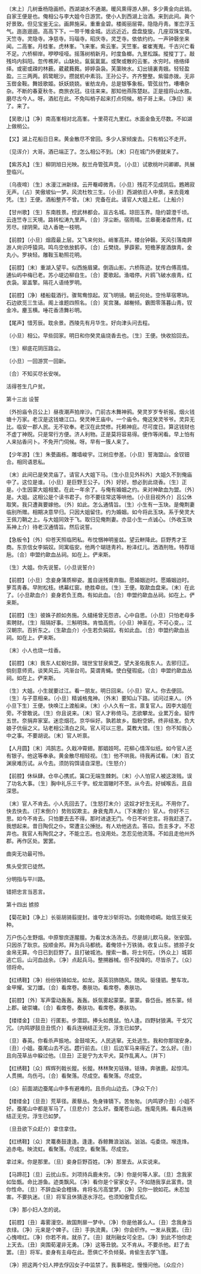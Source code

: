 <!-- { "loadSidebar": true } -->
〔末上〕几树垂杨隐画桥。西湖湖水不通潮。暖风熏得游人醉。多少黄金向此销。自家王便是也。俺相公与李大姐今日游赏。使小人到西湖上治酒。来到此间。眞个好景致。但见宝鉴无尘。画屛施采。重重金碧。楼阁丽层霄。隐隐丹靑。峯峦浮玉气。迤迤逦逦。高高下下。一带千雉金城。远远近近。盘盘旋旋。几座双珠宝塔。天竺寺。灵隐寺。净慈寺。玛瑙寺。昭庆寺。灵芝寺。依依约约。一声钟磬坐来闻。二高峯。月桂峯。虎林峯。飞来峯。紫云峯。天竺峯。崔崔嵬嵬。千古兴亡看不足。六桥柳岸。咿咿哑哑。摇落树梢新月。时度鱼榔。九里松蹊。摐摐丁丁。敲残坞内斜阳。忽传樵斧。山缺处。氤氤氲氲。或聚或散的云峯。水穷时。络络绎绎。或密或疎的林薮。葳葳蕤蕤。婷婷袅袅。芙蕖映水。幻出镜裏靑娥。轻轻盈盈。三三两两。鸥鹭眠沙。攒就机中素羽。王孙公子。齐齐整整。紫骝赤拨。无非玉辔金鞍。舞妓歌姬。妖妖娆娆。雀舫龙舟。总是银筝象板。管弦丝竹。嘈嘈杂杂。不断的春夏秋冬。商旅衣冠。往往来来。那知他燕陈楚赵。正是擅将山水胜。磨尽古今人。呀。酒舡在此。不免叫梢子起来打点伺候。梢子哥上来。〔净应〕来了。来了。 

【吴歌儿】〔净〕南高峯相对北高峯。十里荷花九里红。水面金鱼无尽数。不如湖上做梢公。

【又】湖上花船日日来。黄金散尽不曾回。多少人家倾废去。只有梢公不走开。

〔见诨介〕大哥。酒已端正了。怎么相公不到。〔末〕只在城门外便就来了。 

【紫苏丸】〔生〕柳阴旭日光映。舣兰舟管弦声竞。〔小旦〕试歌桃叶问卿卿。共展登临兴。

〔乌夜啼〕〔生〕水漫江洲新绿。云开罨嶂微靑。〔小旦〕残花不见成阴后。鶗鴂寂无声。〔占〕笑傲坡仙一梦。风流杜牧三生。〔小旦〕西湖依旧人中景。来去竟难凭。〔生〕王便。酒船整齐不曾。〔末〕完备在此。请官人大姐上舡。〔上船介〕 

【甘州歌】〔生〕东南胜景。控武林都会。亘古名城。琼田玉界。隐约碧澄千顷。云连竺寺三天境。路转松涛九里声。〔合〕浮尘断。宿雨晴。兰皋蘅渚杳然靑。红芳尽。绿阴荣。动人香艳一枝明。

【前腔】〔小旦〕烟霞最上层。又飞来何处。峭峯高并。楼台钟磬。天风引落南屛游人尙识呼猿洞。鸣鸟空依放鹤亭。〔合〕丘樊绕。萝薜萦。短檐茅屋酒旗靑。金丸小。罗袂轻。雕鞍玉勒照花明。

【前腔】〔末〕重湖入望平。似西施眉黛。倒涵山影。六桥陈迹。犹传白傅高情。逋仙屿中梅已老。苏小堤边柳自生。〔合〕菱歌起。渔唱停。片鸥飞破水痕靑。红衣袅。翠盖擎。隔花人语绮罗明。

【前腔】〔净〕楼船载酒行。骤鸳鸯惊起。双飞明镜。朝云何处。空怜草宿寒垧。石边欲觅三生话。阁上谁题四照名。〔合〕吴宫潴。越榭倾。霸图零落暮山靑。钗金冷。麈玉横。唾花香渍舞衫明。

【尾声】惜芳辰。耽余景。西陵先有月华生。好向津头问去程。

〔小旦〕相公。早些回家。明日和你癸灵庙烧香去也。〔生〕王便。快收拾回去。 

〔生〕柳底花阴压路尘。



〔小旦〕一回游赏一回新。

〔合〕不知买尽长安咲。



活得苍生几户贫。 

第十三出
设誓

〔外扮庙令吕公上〕昼夜潮声拍岸沙。门前古木舞神鸦。癸灵岁岁专祈报。烟火钱塘十万家。老汉是这钱塘江口。癸灵神王庙中。一个庙令。俺这癸灵爷爷。灵异无比。临安一郡人民。无不钦奉。老汉在此焚修。托赖神庇。尽可度日。算这钱财也不虚丁神贶。只是常行方便。济人利物。正是莫将容易得。便作等闲看。早上怕有人来拈香问卜。不免开门伺候。呀。早有一簇人来了。 

【少年游】〔生〕朱甍画栋。雕墙峻宇。江树应参差。〔小旦〕誓海盟山。金钗钿合。相同语恩私。

〔末〕此间已是癸灵庙了。请官人大姐下马。〔生小旦见外科外〕大姐久不到俺庙中了。这位是谁。〔小旦〕是巨野王公子。〔外〕好好。想必到此烧香。〔生〕正是。小生因蒙大姐相爱。在此一年余了。与俺有婚姻之约。来对神歃血为盟。〔外〕是。大姐。这相公是个读书君子。你不要往常这等哄他。〔小旦目视外介〕吕公休取笑。我只遭眞要嫁他。〔外〕如此。怎么通情旨。〔生〕小生有一玉玦。是俺荆妻临别所赠。相期决意早归。只因大姐留住。约为婚姻。如今将此玉玦。系于癸灵大王佩刀鞘之上。与大姐同效于飞。取归见俺荆妻。亦显小生一点诚心。〔外收玉玦系神上介〕待老汉通情旨。然后说誓。 

【急板令】〔外〕仰苍天照临罔私。布忱悃神明鉴兹。望云軿降此。巨野秀才王商。东京信女李娟奴。同寓临安。他两个瑚琏靑衿。粉泽红儿。洒酒刑牲。特荐瑶巵。〔合〕申盟约歃血丛祠。如在上。俨来斯。

〔生〕大姐。你先说誓。〔小旦说誓介〕 

【前腔】〔小旦〕念妾身蒲质柳姿。羞自逞残膏弃脂。愿婚姻迨时。愿婚姻迨时。萝茑靑春。早附松枝。绣幕红窗。绝胜牵丝。〔生〕王便。取歃血盘来。〔末〕在此了。〔小旦歃血介〕妾身若负王商。有如此血。〔合〕申盟约歃血丛祠。如在上。俨来斯。

【前腔】〔生〕彼姝子颜如务施。久缱绻曾无怨咨。心中自思。〔小旦〕只怕老母多索聘财。〔生〕阻隔好事。三斛明珠。肯恤高赀。〔小旦〕神圣在。不可心变。。江汉朝宗。百折东之。〔生歃血介〕小生若负娟奴。有如此血。〔合〕申盟约歃血丛祠。如在上。俨来斯。

〔末〕小人也烧一炷香。 

【前腔】〔末〕我东人虹蜺吐辞。瑞世宝甘泉紫芝。望大圣佑我东人。去邪归正。倘刻意师资。谈笑风云。鸿渐台司。莫谓靑蝇。使白璧瑕疵。〔合〕申盟约歃血丛祠。如在上。俨来斯。

〔生〕大姐。小生就要过江。看一朋友。明日回来。〔小旦〕官人。你去便回。〔生〕与子意相亲。〔小旦〕精诚格鬼神。〔外末〕要知山下路。试问过来人。〔外小旦下生〕王便。快唤江上渡船来。〔末〕小人久有一言。禀复官人。因李大姐在旁。不曾敢说。〔生〕你且说来。〔末〕官人才称倚马。志欲攀龙。业累万金。貂传五世。奈捐弃家室。迷恋烟花。京华纵好。孰若故乡。脂粉空姸。终非结发。负大娘子伉俪之义。玷老相公淸白之风。官人可以三思。莫教大错。〔生〕你不知我心中之事。不要胡说。〔末〕官人听禀。 

【人月圆】〔末〕鸿鹄志。久戢冲霄翅。那娼妓呵。花柳心情浑似纸。如今官人还有银子。他这等奉承。黄金散尽相轻视。〔生〕他不哄我。待我再试看。〔末〕百丈渊泉难历试。从今去。须防钩饵请自深思。〔生怒介〕 

【前腔】休纵肆。仓卒心携贰。簧口无端生棘刺。〔末〕小人怕官人被这泼贱。误了功名大事。〔生〕胸中礼乐三千字。蛟龙涸辙时不至。从今去。好缄喉舌。且自深思。

〔末〕官人不肯去。小人先回去了。〔生怒打末介〕这奴才好生无礼。不用你了。快去快去。〔打末倒介〕势败奴欺主。身衰鬼弄人。〔下末醒介〕官人。你好不三思。如今不肯去。只怕要去去不得。那时进退无门。今日不听忠言。将我赶逐了。我想起来。昔日陶侃之仆。常遭主公捶挞。有人劝他逃去。答曰。吾主多才。不忍弃也。我官人有陶侃之才。不能立志。也没用处。怎忍见他流落。不如且走他州外郡。再作区处。罢罢。 

曲突无功最可怜。



焦头受赏已徒然。

分明指与平川路。



错把忠言当恶言。 

第十四出
掳掠

【菊花新】〔净上〕长驱胡骑翦提封。谁夺龙沙斩将功。剑戟倚崆峒。始信王侯无种。

万户伤心生野烟。中原黎庶逐腥膻。为看汶水汤汤去。尽是胡儿飮马泉。张安国。只因杀了耿京。投顺金邦。拜为兵马都统。着俺领十万铁骑。收复山东。掳掠子女金帛无算。今日已到巨野了。且打破城池。搜索一番。将士何在。〔外众上〕城郭逃亡后。山河血战余。〔净〕点起兵马。整搠器械。但不投降的。尽皆杀了。〔众〕领将命。 

【红绣鞋】〔净〕纷纷铁骑如龙。如龙。英英羽斾随风。随风。驱俴驷。整车攻。金甲耀。宝刀雄。〔合〕看席卷。奏肤功。看席卷。奏肤功。

【前腔】〔外〕军声雷动轰轰。轰轰。妖氛雾起蒙蒙。蒙蒙。昏岱岳。撼东蒙。倾上郡。破崇墉。〔合〕看席卷。奏肤功。看席卷。奏肤功。

【缕缕金】〔旦丑〕行匿影。步潜踪。捧头如畏鼠。怕人逢。四野豺狼满。干戈冗冗。〔内鸣锣鼓旦丑慌介〕看兵连祸结正无穷。浮生已如梦。

〔旦〕春英。你看杀声振地。金鼓喧天。人民逃窜。无处逃生。我和你那瑞安身。〔丑〕小姐。蚕尾山去不远。趱行前去。〔旦〕后边军马来得近了。怎么好。〔丑〕且向茂草丛中躱过他。〔旦丑〕正是宁为太平犬。莫作乱离人。〔并下〕 

【红绣鞋】〔众〕辉辉列戟长鏦。长鏦。林林聚刃铦锋。铦锋。奔骇鹿。起惊鸿。人贯搠。鸟伤弓。〔合〕看聚落。尽成空。看聚落。尽成空。

〔众〕前面湖边蚕尾山中多有避难的。且杀向山边去。〔净众下介〕 

【缕缕金】〔旦丑〕荒草径。蒺藜丛。免身锋镝下。苦匆匆。〔内鸣锣介丑〕小姐不好。蚕尾山中都是军马了。〔旦悲介〕怎么好。蚕尾苍山逈。旌麾先拥。看兵连祸结正无穷。浮生已如梦。

〔旦丑欲下众赶介〕拿住拿住。 

【红绣鞋】〔众〕灵鼍奏鼓逢逢。逢逢。呑鲸舞浪汹汹。汹汹。屯委烧。堠连烽。追赤电。映流虹。看聚落。尽成空。看聚落。尽成空。

拿过来。你是那里。〔旦〕妾身巨野百姓。〔净〕那里去。从实说来。 

【马蹄花】〔旦〕云扰山东。刘项持兵鹿未穷。〔净〕你是何等人家。〔旦〕念我家如坠甑。命比游鱼。迹类飘风。〔净〕看你是个宦家女子。不如随我享此富贵。饶你性命。〔旦〕不辞血染会稽锋。肯将名污高堂梦。〔净〕见你一貌如花。未忍加害。不要执迷。〔旦〕将军且休猜逐水浮花。也须知傲雪贞松。

〔净〕那小妇人怎的说。 

【前腔】〔丑〕毒雾漫空。故国荆扉一梦中。〔净〕你是他甚么人。〔丑〕念我身当衣绿。〔净〕元来是个婢子。〔丑〕手执流黄。〔净〕你会织作。一发从我罢。〔丑〕心愧啼红。〔净〕你若不肯。就杀了。〔丑〕就刑融女可全忠。〔净〕到此不怕你走上天去。〔丑〕突围荀灌非无勇。〔净〕这等丑貌。又不肯从。不要杀他。赶了去罢。〔丑〕将军。妾身有主母在此。愿俱亡不负倾葵。肯偷生去学飞蓬。

〔净〕把这两个妇人押去俘囚女子中监禁了。我事稍定。慢慢问他。〔众应介〕 

